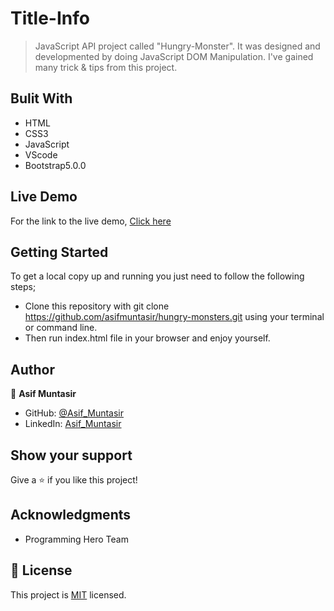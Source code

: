 # Title-Info
> JavaScript API project called "Hungry-Monster". It was designed and developmented by doing JavaScript DOM Manipulation. I've gained many trick & tips from this project.

## Bulit With
- HTML
- CSS3
- JavaScript
- VScode
- Bootstrap5.0.0

## Live Demo
For the link to the live demo, [Click here](https://asifmuntasir.github.io/hungry-monsters/)

## Getting Started
To get a local copy up and running you just need to follow the following steps;
- Clone this repository with
git clone https://github.com/asifmuntasir/hungry-monsters.git using your terminal or command line.
- Then run index.html file in your browser and enjoy yourself.

## Author

👤 **Asif Muntasir**

- GitHub: [@Asif_Muntasir](https://github.com/asifmuntasir)
- LinkedIn: [Asif_Muntasir](https://www.linkedin.com/in/asif-muntasir-shuaib/)

## Show your support

Give a ⭐️ if you like this project!

## Acknowledgments

- Programming Hero Team

## 📝 License

This project is [MIT](./MIT.md) licensed.